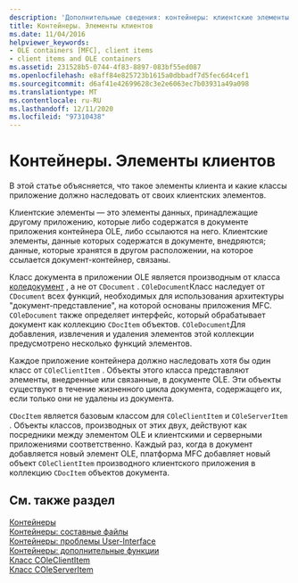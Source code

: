 ```yaml
---
description: 'Дополнительные сведения: контейнеры: клиентские элементы'
title: Контейнеры. Элементы клиентов
ms.date: 11/04/2016
helpviewer_keywords:
- OLE containers [MFC], client items
- client items and OLE containers
ms.assetid: 231528b5-0744-4f83-8897-083bf55ed087
ms.openlocfilehash: e8aff84e825723b1615a0dbbadf7d5fec6d4cef1
ms.sourcegitcommit: d6af41e42699628c3e2e6063ec7b03931a49a098
ms.translationtype: MT
ms.contentlocale: ru-RU
ms.lasthandoff: 12/11/2020
ms.locfileid: "97310438"
---
```

# <a name="containers-client-items"></a>Контейнеры. Элементы клиентов

В этой статье объясняется, что такое элементы клиента и какие классы приложение должно наследовать от своих клиентских элементов.

Клиентские элементы — это элементы данных, принадлежащие другому приложению, которые либо содержатся в документе приложения контейнера OLE, либо ссылаются на него. Клиентские элементы, данные которых содержатся в документе, внедряются; данные, которые хранятся в другом расположении, на которое ссылается документ-контейнер, связаны.

Класс документа в приложении OLE является производным от класса [коледокумент](reference/coledocument-class.md) , а не от `CDocument` . `COleDocument`Класс наследует от `CDocument` всех функций, необходимых для использования архитектуры "документ-представление", на которой основаны приложения MFC. `COleDocument` также определяет интерфейс, который обрабатывает документ как коллекцию `CDocItem` объектов. `COleDocument`Для добавления, извлечения и удаления элементов этой коллекции предусмотрено несколько функций элементов.

Каждое приложение контейнера должно наследовать хотя бы один класс от `COleClientItem` . Объекты этого класса представляют элементы, внедренные или связанные, в документе OLE. Эти объекты существуют в течение жизненного цикла документа, содержащего их, если только они не удалены из документа.

`CDocItem` является базовым классом для `COleClientItem` и `COleServerItem` . Объекты классов, производных от этих двух, действуют как посредники между элементом OLE и клиентскими и серверными приложениями соответственно. Каждый раз, когда в документ добавляется новый элемент OLE, платформа MFC добавляет новый объект `COleClientItem` производного клиентского приложения в коллекцию `CDocItem` объектов документа.

## <a name="see-also"></a>См. также раздел

[Контейнеры](containers.md)<br/>
[Контейнеры: составные файлы](containers-compound-files.md)<br/>
[Контейнеры: проблемы User-Interface](containers-user-interface-issues.md)<br/>
[Контейнеры: дополнительные функции](containers-advanced-features.md)<br/>
[Класс COleClientItem](reference/coleclientitem-class.md)<br/>
[Класс COleServerItem](reference/coleserveritem-class.md)
